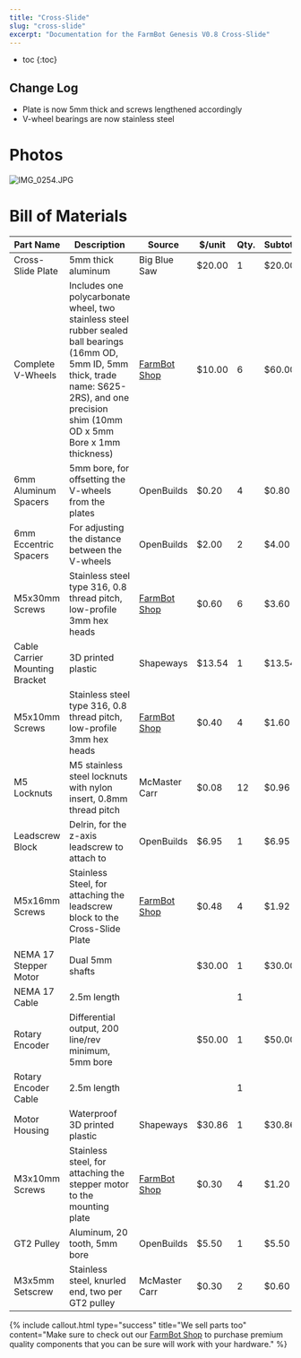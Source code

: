 ```yaml
---
title: "Cross-Slide"
slug: "cross-slide"
excerpt: "Documentation for the FarmBot Genesis V0.8 Cross-Slide"
---
```


* toc
{:toc}

## Change Log
* Plate is now 5mm thick and screws lengthened accordingly
* V-wheel bearings are now stainless steel

# Photos



![IMG_0254.JPG](IMG_0254.JPG)



# Bill of Materials



|Part Name                     |Description                   |Source                        |$/unit                        |Qty.                          |Subtotal                      |
|------------------------------|------------------------------|------------------------------|------------------------------|------------------------------|------------------------------|
|Cross-Slide Plate             |5mm thick aluminum            |Big Blue Saw                  |$20.00                        |1                             |$20.00
|Complete V-Wheels             |Includes one polycarbonate wheel, two stainless steel rubber sealed ball bearings (16mm OD, 5mm ID, 5mm thick, trade name: S625-2RS), and one precision shim (10mm OD x 5mm Bore x 1mm thickness)|[FarmBot Shop](http://go.farmbot.it/shop/complete-v-wheels/)|$10.00                        |6                             |$60.00
|6mm Aluminum Spacers          |5mm bore, for offsetting the V-wheels from the plates|OpenBuilds                    |$0.20                         |4                             |$0.80
|6mm Eccentric Spacers         |For adjusting the distance between the V-wheels|OpenBuilds                    |$2.00                         |2                             |$4.00
|M5x30mm Screws                |Stainless steel type 316, 0.8 thread pitch, low-profile 3mm hex heads|[FarmBot Shop](http://go.farmbot.it/shop/m5-screws/)|$0.60                         |6                             |$3.60
|Cable Carrier Mounting Bracket|3D printed plastic            |Shapeways                     |$13.54                        |1                             |$13.54
|M5x10mm Screws                |Stainless steel type 316, 0.8 thread pitch, low-profile 3mm hex heads|[FarmBot Shop](http://go.farmbot.it/shop/m5-screws/)|$0.40                         |4                             |$1.60
|M5 Locknuts                   |M5 stainless steel locknuts with nylon insert, 0.8mm thread pitch|McMaster Carr                 |$0.08                         |12                            |$0.96
|Leadscrew Block               |Delrin, for the z-axis leadscrew to attach to|OpenBuilds                    |$6.95                         |1                             |$6.95
|M5x16mm Screws                |Stainless Steel, for attaching the leadscrew block to the Cross-Slide Plate|[FarmBot Shop](http://go.farmbot.it/shop/m5-screws/)|$0.48                         |4                             |$1.92
|NEMA 17 Stepper Motor         |Dual 5mm shafts               |                              |$30.00                        |1                             |$30.00
|NEMA 17 Cable                 |2.5m length                   |                              |                              |1                             |
|Rotary Encoder                |Differential output, 200 line/rev minimum, 5mm bore|                              |$50.00                        |1                             |$50.00
|Rotary Encoder Cable          |2.5m length                   |                              |                              |1                             |
|Motor Housing                 |Waterproof 3D printed plastic |Shapeways                     |$30.86                        |1                             |$30.86
|M3x10mm Screws                |Stainless steel, for attaching the stepper motor to the mounting plate|[FarmBot Shop](http://go.farmbot.it/shop/m5-screws/)|$0.30                         |4                             |$1.20
|GT2 Pulley                    |Aluminum, 20 tooth, 5mm bore  |OpenBuilds                    |$5.50                         |1                             |$5.50
|M3x5mm Setscrew               |Stainless steel, knurled end, two per GT2 pulley|McMaster Carr                 |$0.30                         |2                             |$0.60



{%
include callout.html
type="success"
title="We sell parts too"
content="Make sure to check out our [FarmBot Shop](http://go.farmbot.it/shop/) to purchase premium quality components that you can be sure will work with your hardware."
%}

